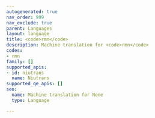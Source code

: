```yaml
---
autogenerated: true
nav_order: 999
nav_exclude: true
parent: Languages
layout: language
title: <code>rmn</code>
description: Machine translation for <code>rmn</code>
codes:
- rmn
family: []
supported_apis:
- id: niutrans
  name: Niutrans
supported_qe_apis: []
seo:
  name: Machine translation for None
  type: Language

---
```


